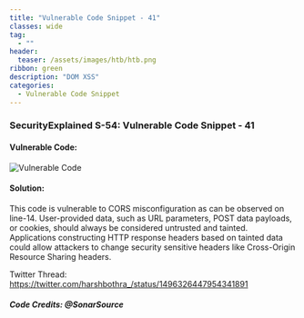 ```yaml
---
title: "Vulnerable Code Snippet - 41"
classes: wide
tag: 
  - ""
header:
  teaser: /assets/images/htb/htb.png
ribbon: green
description: "DOM XSS"
categories:
  - Vulnerable Code Snippet
---
```

### SecurityExplained S-54: Vulnerable Code Snippet - 41

#### Vulnerable Code: 

![Vulnerable Code](https://raw.githubusercontent.com/harsh-bothra/SecurityExplained/main/media/code-41.jpg)


#### Solution: 

This code is vulnerable to CORS misconfiguration as can be observed on line-14. User-provided data, such as URL parameters, POST data payloads, or cookies, should always be considered untrusted and tainted. Applications constructing HTTP response headers based on tainted data could allow attackers to change security sensitive headers like Cross-Origin Resource Sharing headers.

Twitter Thread: https://twitter.com/harshbothra_/status/1496326447954341891

##### Code Credits: @SonarSource
